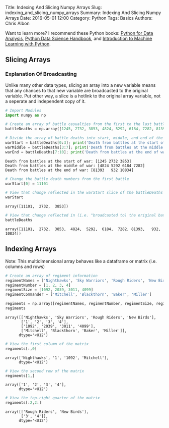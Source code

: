 Title: Indexing And Slicing Numpy Arrays
Slug: indexing_and_slicing_numpy_arrays
Summary: Indexing And Slicing Numpy Arrays
Date: 2016-05-01 12:00
Category: Python
Tags: Basics
Authors: Chris Albon

Want to learn more? I recommend these Python books: [Python for Data Analysis](http://amzn.to/2ljV9wY), [Python Data Science Handbook](http://amzn.to/2m0mgMB), and [Introduction to Machine Learning with Python](http://amzn.to/2mjYiwK).

## Slicing Arrays

### Explanation Of Broadcasting

Unlike many other data types, slicing an array into a new variable means that any chances to that new variable are broadcasted to the original variable. Put other way, a slice is a hotlink to the original array variable, not a seperate and independent copy of it.


```python
# Import Modules
import numpy as np
```


```python
# Create an array of battle casualties from the first to the last battle
battleDeaths = np.array([1245, 2732, 3853, 4824, 5292, 6184, 7282, 81393, 932, 10834])
```


```python
# Divide the array of battle deaths into start, middle, and end of the war
warStart = battleDeaths[0:3]; print('Death from battles at the start of war:', warStart)
warMiddle = battleDeaths[3:7]; print('Death from battles at the middle of war:', warMiddle)
warEnd = battleDeaths[7:10]; print('Death from battles at the end of war:', warEnd)
```

    Death from battles at the start of war: [1245 2732 3853]
    Death from battles at the middle of war: [4824 5292 6184 7282]
    Death from battles at the end of war: [81393   932 10834]



```python
# Change the battle death numbers from the first battle
warStart[0] = 11101
```


```python
# View that change reflected in the warStart slice of the battleDeaths array
warStart
```




    array([11101,  2732,  3853])




```python
# View that change reflected in (i.e. "broadcasted to) the original battleDeaths array
battleDeaths
```




    array([11101,  2732,  3853,  4824,  5292,  6184,  7282, 81393,   932, 10834])



## Indexing Arrays

Note: This multidimensional array behaves like a dataframe or matrix (i.e. columns and rows)


```python
# Create an array of regiment information
regimentNames = ['Nighthawks', 'Sky Warriors', 'Rough Riders', 'New Birds']
regimentNumber = [1, 2, 3, 4]
regimentSize = [1092, 2039, 3011, 4099]
regimentCommander = ['Mitchell', 'Blackthorn', 'Baker', 'Miller']

regiments = np.array([regimentNames, regimentNumber, regimentSize, regimentCommander])
regiments
```




    array([['Nighthawks', 'Sky Warriors', 'Rough Riders', 'New Birds'],
           ['1', '2', '3', '4'],
           ['1092', '2039', '3011', '4099'],
           ['Mitchell', 'Blackthorn', 'Baker', 'Miller']],
          dtype='<U12')




```python
# View the first column of the matrix
regiments[:,0]
```




    array(['Nighthawks', '1', '1092', 'Mitchell'],
          dtype='<U12')




```python
# View the second row of the matrix
regiments[1,]
```




    array(['1', '2', '3', '4'],
          dtype='<U12')




```python
# View the top-right quarter of the matrix
regiments[:2,2:]
```




    array([['Rough Riders', 'New Birds'],
           ['3', '4']],
          dtype='<U12')
